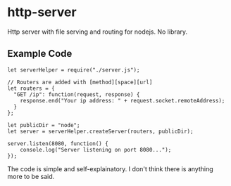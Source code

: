 # http-server
Http server with file serving and routing for nodejs. No library.

## Example Code
    let serverHelper = require("./server.js");

    // Routers are added with [method][space][url]
    let routers = {
      "GET /ip": function(request, response) {
        response.end("Your ip address: " + request.socket.remoteAddress);
      }
    };

    let publicDir = "node";
    let server = serverHelper.createServer(routers, publicDir);
    
    server.listen(8080, function() { 
        console.log("Server listening on port 8080..."); 
    });

The code is simple and self-explainatory. I don't think there is anything more to be said.
